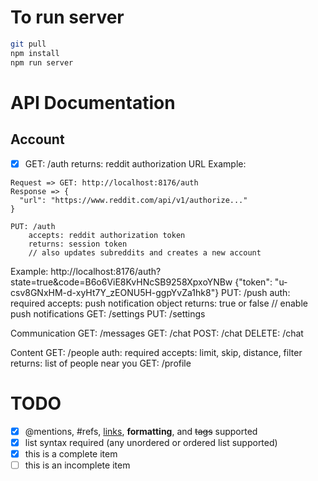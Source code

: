 # To run server
```bash
git pull
npm install
npm run server
```

# API Documentation
## Account
- [x] GET: /auth
returns: reddit authorization URL
Example:
```
Request => GET: http://localhost:8176/auth
Response => {
  "url": "https://www.reddit.com/api/v1/authorize..."
}
```
	PUT: /auth
		accepts: reddit authorization token
		returns: session token
		// also updates subreddits and creates a new account
Example:  http://localhost:8176/auth?state=true&code=B6o6ViE8KvHNcSB9258XpxoYNBw
{"token": "u-csv8GNxHM-d-xyHt7Y_zEONU5H-ggpYvZa1hk8"}
	PUT: /push
		auth: required
		accepts: push notification object
		returns: true or false
		// enable push notifications
	GET: /settings
	PUT: /settings

Communication
	GET: /messages
	GET: /chat
	POST: /chat
	DELETE: /chat

Content
	GET: /people
		auth: required
		accepts: limit, skip, distance, filter
		returns: list of people near you
	GET: /profile

# TODO
- [x] @mentions, #refs, [links](), **formatting**, and <del>tags</del> supported
- [x] list syntax required (any unordered or ordered list supported)
- [x] this is a complete item
- [ ] this is an incomplete item
